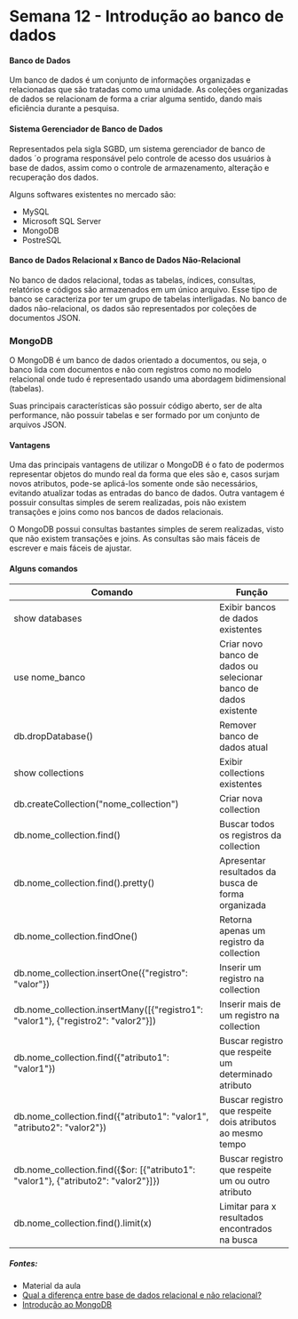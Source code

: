 # Semana 12 - Introdução ao banco de dados

#### Banco de Dados

Um banco de dados é um conjunto de informações organizadas e relacionadas que são tratadas como uma unidade. As coleções organizadas de dados se relacionam de forma a criar alguma sentido, dando mais eficiência durante a pesquisa.

#### Sistema Gerenciador de Banco de Dados

Representados pela sigla SGBD, um sistema gerenciador de banco de dados ´o programa responsável pelo controle de acesso dos usuários à base de dados, assim como o controle de armazenamento, alteração e recuperação dos dados.

Alguns softwares existentes no mercado são:
- MySQL
- Microsoft SQL Server 
- MongoDB
- PostreSQL

#### Banco de Dados Relacional x Banco de Dados Não-Relacional

No banco de dados relacional, todas as tabelas, índices, consultas, relatórios e códigos são armazenados em um único arquivo. Esse tipo de banco se caracteriza por ter um grupo de tabelas interligadas.
No banco de dados não-relacional, os dados são representados por coleções de documentos JSON.

### MongoDB

O MongoDB é um banco de dados orientado a documentos, ou seja, o banco lida com documentos e não com registros como no modelo relacional onde tudo é representado usando uma abordagem bidimensional (tabelas).

Suas principais características são possuir código aberto, ser de alta performance, não possuir tabelas e ser formado por um conjunto de arquivos JSON.

#### Vantagens

Uma das principais vantagens de utilizar o MongoDB é o fato de podermos representar objetos do mundo real da forma que eles são e, casos surjam novos atributos, pode-se aplicá-los somente onde são necessários, evitando atualizar todas as entradas do banco de dados.
Outra vantagem é possuir consultas simples de serem realizadas, pois não existem transações e joins como nos bancos de dados relacionais.

O MongoDB possui consultas bastantes simples de serem realizadas, visto que não existem transações e joins. As consultas são mais fáceis de escrever e mais fáceis de ajustar.

#### Alguns comandos


|  Comando | Função   |
| ------------ | ------------ |
| show databases | Exibir bancos de dados existentes|
| use nome_banco  | Criar novo banco de dados ou selecionar banco de dados existente   |
| db.dropDatabase() | Remover banco de dados atual |
| show collections | Exibir collections existentes |
| db.createCollection("nome_collection") | Criar nova collection |
| db.nome_collection.find() | Buscar todos os registros da collection |
| db.nome_collection.find().pretty() | Apresentar resultados da busca de forma organizada|
| db.nome_collection.findOne() | Retorna apenas um registro da collection |
| db.nome_collection.insertOne({"registro": "valor"}) | Inserir um registro na collection |
| db.nome_collection.insertMany([{"registro1": "valor1"}, {"registro2": "valor2"}]) | Inserir mais de um registro na collection |
| db.nome_collection.find({"atributo1": "valor1"}) | Buscar registro que respeite um determinado atributo |
| db.nome_collection.find({"atributo1": "valor1", "atributo2": "valor2"}) | Buscar registro que respeite dois atributos ao mesmo tempo |
| db.nome_collection.find({$or: [{"atributo1": "valor1"}, {"atributo2": "valor2"}]}) | Buscar registro que respeite um ou outro atributo |
| db.nome_collection.find().limit(x) | Limitar para x resultados encontrados na busca |

##### Fontes:
- Material da aula
- [Qual a diferença entre base de dados relacional e não relacional?](https://debugeverything.com/diferenca-base-de-dados-relacional-e-nao-relacional/#:~:text=Bancos%20de%20dados%20relacionais%20como,em%20cole%C3%A7%C3%B5es%20de%20documentos%20JSON. "Qual a diferença entre base de dados relacional e não relacional?")
- [Introdução ao MongoDB](https://www.devmedia.com.br/introducao-ao-mongodb/30792 "Introdução ao MongoDB")
